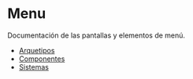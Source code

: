 # Menu

Documentación de las pantallas y elementos de menú.

- [Arquetipos](./menu.archetype.md)
- [Componentes](./menu.component.md)
- [Sistemas](./menu.system.md)

